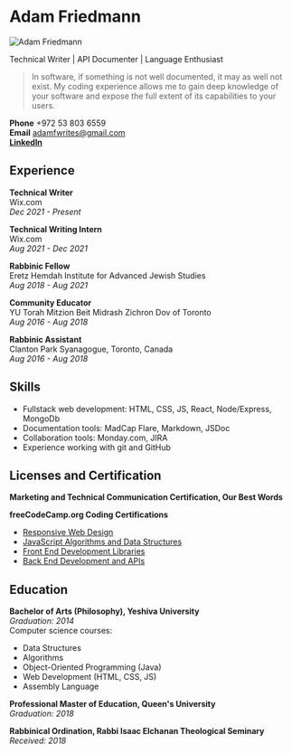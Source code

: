 # Adam Friedmann
![Adam Friedmann](https://media-exp1.licdn.com/dms/image/C5603AQHwL68DHlJg6g/profile-displayphoto-shrink_200_200/0/1640351113400?e=1649894400&v=beta&t=Cm4LvB5khSz7zpS17wQMXxYpwrdhcg8A7md0lfz09xI)  

Technical Writer | API Documenter | Language Enthusiast

> In software, if something is not well documented, it may as well not exist. My coding experience allows me to gain deep knowledge of your software and expose the full extent of its capabilities to your users.

**Phone** +972 53 803 6559    
**Email** adamfwrites@gmail.com   
[**LinkedIn**](https://www.linkedin.com/in/adamfri)   

## Experience

**Technical Writer**  
Wix.com  
*Dec 2021 - Present*

**Technical Writing Intern**  
Wix.com  
*Aug 2021 - Dec 2021*

**Rabbinic Fellow**  
Eretz Hemdah Institute for Advanced Jewish Studies  
*Aug 2018 - Aug 2021*

**Community Educator**  
YU Torah Mitzion Beit Midrash Zichron Dov of Toronto  
*Aug 2016 - Aug 2018*

**Rabbinic Assistant**  
Clanton Park Syanagogue, Toronto, Canada  
*Aug 2016 - Aug 2018*

## Skills
 - Fullstack web development: HTML, CSS, JS, React, Node/Express, MongoDb
 - Documentation tools: MadCap Flare, Markdown, JSDoc
 - Collaboration tools: Monday.com, JIRA
 - Experience working with git and GitHub


## Licenses and Certification

**Marketing and Technical Communication Certification, Our Best Words**

**freeCodeCamp.org Coding Certifications**
* [Responsive Web Design](https://freecodecamp.org/certification/aafriedmann/responsive-web-design)
* [JavaScript Algorithms and Data Structures](https://www.freecodecamp.org/certification/aafriedmann/javascript-algorithms-and-data-structures)
* [Front End Development Libraries](https://www.freecodecamp.org/certification/aafriedmann/front-end-development-libraries)
* [Back End Development and APIs](https://www.freecodecamp.org/certification/aafriedmann/back-end-development-and-apis)

## Education

**Bachelor of Arts (Philosophy), Yeshiva University**  
*Graduation: 2014*  
Computer science courses:
* Data Structures
* Algorithms
* Object-Oriented Programming (Java)
* Web Development (HTML, CSS, JS)
* Assembly Language

**Professional Master of Education, Queen's University**  
*Graduation: 2018*

**Rabbinical Ordination, Rabbi Isaac Elchanan Theological Seminary**  
*Received: 2018*

